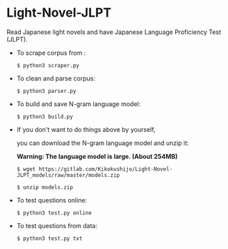 # Light-Novel-JLPT
Read Japanese light novels and have Japanese Language Proficiency Test (JLPT).



- To scrape corpus from [](https://yomou.syosetu.com):

  `$ python3 scraper.py`


- To clean and parse corpus:

  `$ python3 parser.py`


- To build and save N-gram language model:

  `$ python3 build.py `


- If you don't want to do things above by yourself,

  you can download the N-gram language model and unzip it:

  **Warning: The language model is large. (About 254MB)**

  `$ wget https://gitlab.com/Kikokushijo/Light-Novel-JLPT_models/raw/master/models.zip `

  `$ unzip models.zip `



- To test questions online:

  `$ python3 test.py online`

- To test questions from data:

  `$ python3 test.py txt`

